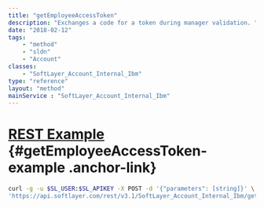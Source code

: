 ```yaml
---
title: "getEmployeeAccessToken"
description: "Exchanges a code for a token during manager validation. "
date: "2018-02-12"
tags:
    - "method"
    - "sldn"
    - "Account"
classes:
    - "SoftLayer_Account_Internal_Ibm"
type: "reference"
layout: "method"
mainService : "SoftLayer_Account_Internal_Ibm"
---
```


# [REST Example](#getEmployeeAccessToken-example) <a href="/article/rest/"><i class="fas fa-question"></i></a> {#getEmployeeAccessToken-example .anchor-link} 
```bash
curl -g -u $SL_USER:$SL_APIKEY -X POST -d '{"parameters": [string]}' \
'https://api.softlayer.com/rest/v3.1/SoftLayer_Account_Internal_Ibm/getEmployeeAccessToken'
```
